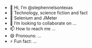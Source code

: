 - 👋 Hi, I’m @stephennelsontexas
- 👀 Technology, science fiction and fact
- 🌱 Selenium and JMeter
- 💞️ I’m looking to collaborate on ...
- 📫 How to reach me ...
- 😄 Pronouns: ...
- ⚡ Fun fact: ...

<!---
stephennelsontexas/stephennelsontexas is a ✨ special ✨ repository because its `README.md` (this file) appears on your GitHub profile.
You can click the Preview link to take a look at your changes.
--->
